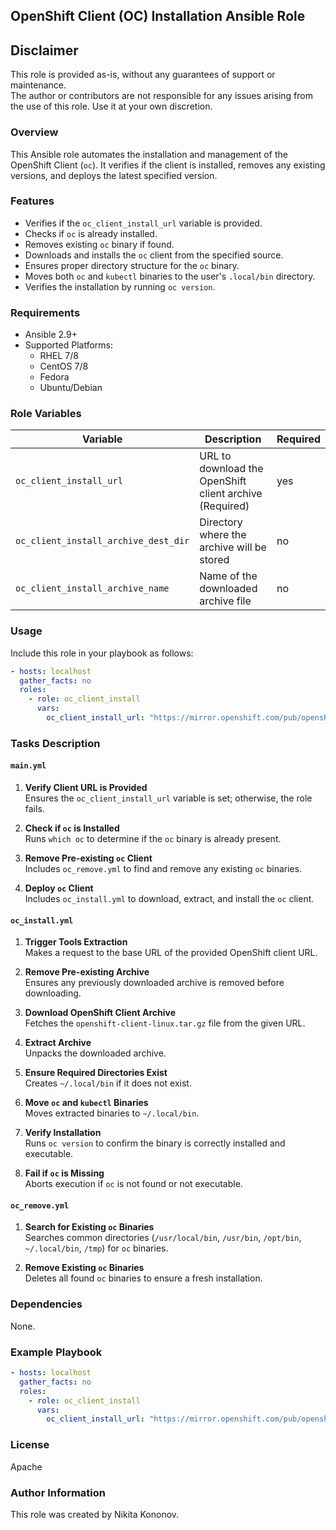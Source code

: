## OpenShift Client (OC) Installation Ansible Role

## Disclaimer
This role is provided as-is, without any guarantees of support or maintenance.  
The author or contributors are not responsible for any issues arising from the use of this role. Use it at your own discretion.

### Overview
This Ansible role automates the installation and management of the OpenShift Client (`oc`). It verifies if the client is installed, removes any existing versions, and deploys the latest specified version.

### Features
- Verifies if the `oc_client_install_url` variable is provided.
- Checks if `oc` is already installed.
- Removes existing `oc` binary if found.
- Downloads and installs the `oc` client from the specified source.
- Ensures proper directory structure for the `oc` binary.
- Moves both `oc` and `kubectl` binaries to the user's `.local/bin` directory.
- Verifies the installation by running `oc version`.

### Requirements
- Ansible 2.9+
- Supported Platforms:
  - RHEL 7/8
  - CentOS 7/8
  - Fedora
  - Ubuntu/Debian

### Role Variables

| Variable | Description | Required|
|----------|-------------|---------|
| `oc_client_install_url` | URL to download the OpenShift client archive (Required) |yes|
| `oc_client_install_archive_dest_dir` | Directory where the archive will be stored |no|
| `oc_client_install_archive_name` | Name of the downloaded archive file |no|

### Usage
Include this role in your playbook as follows:

```yaml
- hosts: localhost
  gather_facts: no
  roles:
    - role: oc_client_install
      vars:
        oc_client_install_url: "https://mirror.openshift.com/pub/openshift-v4/x86_64/clients/ocp/latest/openshift-client-linux.tar.gz"
```

### Tasks Description

#### `main.yml`
1. **Verify Client URL is Provided**  
   Ensures the `oc_client_install_url` variable is set; otherwise, the role fails.

2. **Check if `oc` is Installed**  
   Runs `which oc` to determine if the `oc` binary is already present.

3. **Remove Pre-existing `oc` Client**  
   Includes `oc_remove.yml` to find and remove any existing `oc` binaries.

4. **Deploy `oc` Client**  
   Includes `oc_install.yml` to download, extract, and install the `oc` client.

#### `oc_install.yml`
1. **Trigger Tools Extraction**  
   Makes a request to the base URL of the provided OpenShift client URL.

2. **Remove Pre-existing Archive**  
   Ensures any previously downloaded archive is removed before downloading.

3. **Download OpenShift Client Archive**  
   Fetches the `openshift-client-linux.tar.gz` file from the given URL.

4. **Extract Archive**  
   Unpacks the downloaded archive.

5. **Ensure Required Directories Exist**  
   Creates `~/.local/bin` if it does not exist.

6. **Move `oc` and `kubectl` Binaries**  
   Moves extracted binaries to `~/.local/bin`.

7. **Verify Installation**  
   Runs `oc version` to confirm the binary is correctly installed and executable.

8. **Fail if `oc` is Missing**  
   Aborts execution if `oc` is not found or not executable.

#### `oc_remove.yml`
1. **Search for Existing `oc` Binaries**  
   Searches common directories (`/usr/local/bin`, `/usr/bin`, `/opt/bin`, `~/.local/bin`, `/tmp`) for `oc` binaries.

2. **Remove Existing `oc` Binaries**  
   Deletes all found `oc` binaries to ensure a fresh installation.

### Dependencies
None.

### Example Playbook
```yaml
- hosts: localhost
  gather_facts: no
  roles:
    - role: oc_client_install
      vars:
        oc_client_install_url: "https://mirror.openshift.com/pub/openshift-v4/x86_64/clients/ocp/latest/openshift-client-linux.tar.gz"
```

### License
Apache

### Author Information
This role was created by Nikita Kononov.
